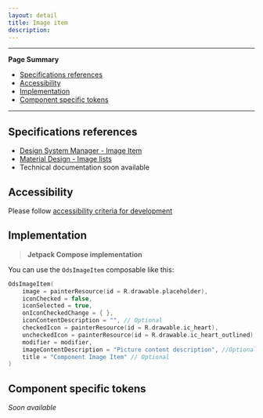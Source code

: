 ```yaml
---
layout: detail
title: Image item
description:
---
```


---

**Page Summary**

* [Specifications references](#specifications-references)
* [Accessibility](#accessibility)
* [Implementation](#implementation)
* [Component specific tokens](#component-specific-tokens)

---

## Specifications references

- [Design System Manager - Image Item](https://system.design.orange.com/0c1af118d/p/49434d-image-item)
- [Material Design - Image lists](https://m2.material.io/components/image-lists)
- Technical documentation soon available

## Accessibility

Please follow [accessibility criteria for development](https://a11y-guidelines.orange.com/en/mobile/android/development/)

## Implementation

> **Jetpack Compose implementation**

You can use the `OdsImageItem` composable like this:

```kotlin
OdsImageItem(
    image = painterResource(id = R.drawable.placeholder),
    iconChecked = false,
    iconSelected = true,
    onIconCheckedChange = { },
    iconContentDescription = "", // Optional
    checkedIcon = painterResource(id = R.drawable.ic_heart),
    uncheckedIcon = painterResource(id = R.drawable.ic_heart_outlined),
    modifier = modifier,
    imageContentDescription = "Picture content description", //Optional
    title = "Component Image Item" // Optional 
)
```

## Component specific tokens

_Soon available_